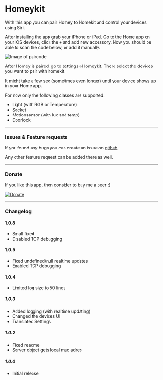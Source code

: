 # Homeykit

With this app you can pair Homey to Homekit and control your devices using Siri.

After installing the app grab your iPhone or iPad.
Go to the Home app on your iOS devices, click the `+` and add new accessory.
Now you should be able to scan the code below, or add it manually.

![Image of paircode](https://github.com/swttt/com.swttt.homekit/raw/master/settings/code.png)

After Homey is paired, go to settings->Homeykit. There select the devices you want to pair with homekit.

It might take a few sec (sometimes even longer) until your device shows up in your Home app.

For now only the following classes are supported:
- Light (with RGB or Temperature)
- Socket
- Motionsensor (with lux and temp)
- Doorlock

---

### Issues & Feature requests

If you found any bugs you can create an issue on [github](https://github.com/swttt/com.swttt.homekit) .

Any other feature request can be added there as well.

---

### Donate

If you like this app, then consider to buy me a beer :)

[![Donate](https://www.paypalobjects.com/webstatic/en_US/i/btn/png/btn_donate_92x26.png)](https://paypal.me/BasJansen)

---

### Changelog

#### 1.0.8
- Small fixed
- Disabled TCP debugging

#### 1.0.5
- Fixed undefined/null realtime updates
- Enabled TCP debugging

#### 1.0.4
- Limited log size to 50 lines

##### 1.0.3
- Added logging (with realtime updating)
- Changed the devices UI
- Translated Settings

##### 1.0.2
- Fixed readme
- Server object gets local mac adres

##### 1.0.0
- Initial release
